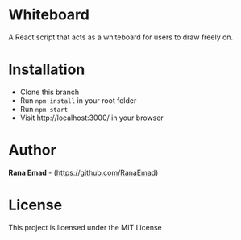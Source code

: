 # Whiteboard

A React script that acts as a whiteboard for users to draw freely on.

# Installation

- Clone this branch
- Run `npm install` in your root folder
- Run `npm start`
- Visit http://localhost:3000/ in your browser

# Author

**Rana Emad** - (https://github.com/RanaEmad)

# License

This project is licensed under the MIT License
